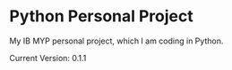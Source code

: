 # Python Personal Project

My IB MYP personal project, which I am coding in Python.

Current Version: 0.1.1